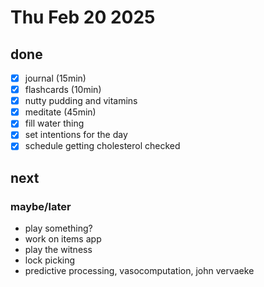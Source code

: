 # Thu Feb 20 2025

## done
- [x] journal (15min)
- [x] flashcards (10min)
- [x] nutty pudding and vitamins 
- [x] meditate (45min)
- [x] fill water thing
- [x] set intentions for the day
- [x] schedule getting cholesterol checked

## next

### maybe/later
- play something? 
- work on items app
- play the witness
- lock picking
- predictive processing, vasocomputation, john vervaeke
